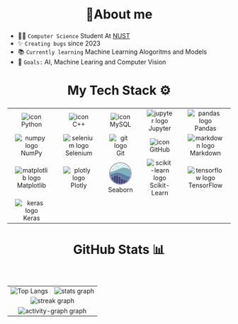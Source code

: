<h1 Hey 👋 I'am Ahmed</h1>

<h1 align="center">📝About me</h1>

###

- 👨‍🎓 `Computer Science` Student At <a href='https://nust.edu.pk/' > NUST </a>
- ✨ `Creating bugs` since 2023
- 📚 `Currently learning` Machine Learning Alogoritms and Models
- 🎯 `Goals:` AI, Machine Learing and Computer Vision

###

##

<h1 align="center">My Tech Stack ⚙</h1>

###

<div align="left">
</div>

###

<div align="center">
    <table width="900">
        <tr>
            <td align="center" width="150">
                <a href='https://python.org' style="text-decoration: none;">
                    <img src="https://techstack-generator.vercel.app/python-icon.svg" alt="icon" height="50" style="margin: 0 10px;" />
                    <br>Python
                </a>
            </td>
            <td align="center" width="150">
                <a href='https://cplusplus.com/' style="text-decoration: none;">
                    <img src="https://techstack-generator.vercel.app/cpp-icon.svg" alt="icon" height="50" style="margin: 0 10px;" />
                    <br>C++
                </a>
            </td>
            <td align="center" width="150">
                <a href='https://mysql.com/' style="text-decoration: none;">
                    <img src="https://techstack-generator.vercel.app/mysql-icon.svg" alt="icon" height="50" style="margin: 0 10px;" />
                    <br>MySQL
                </a>
            </td>
            <td align="center" width="150">
                <a href='https://jupyter.org/' style="text-decoration: none;">
                    <img src="https://cdn.jsdelivr.net/gh/devicons/devicon/icons/jupyter/jupyter-original.svg" height="50" alt="jupyter logo" style="margin: 0 10px;" />
                    <br>Jupyter
                </a>
            </td>
            <td align="center" width="150">
                <a href='https://pandas.pydata.org/' style="text-decoration: none;">
                    <img src="https://cdn.jsdelivr.net/gh/devicons/devicon/icons/pandas/pandas-original.svg" height="50" alt="pandas logo" style="margin: 0 10px;" />
                    <br>Pandas
                </a>
            </td>
        </tr>
        <tr>
            <td align="center" width="150">
                <a href='https://numpy.org' style="text-decoration: none;">
                    <img src="https://cdn.jsdelivr.net/gh/devicons/devicon/icons/numpy/numpy-original.svg" height="50" alt="numpy logo" style="margin: 0 10px;" />
                    <br>NumPy
                </a>
            </td>
            <td align="center" width="150">
                <a href='https://www.selenium.dev/' style="text-decoration: none;">
                    <img src="https://cdn.simpleicons.org/selenium/43B02A" height="50" alt="selenium logo" style="margin: 0 10px;" />
                    <br>Selenium
                </a>
            </td>
            <td align="center" width="150">
                <a href='https://git-scm.com/' style="text-decoration: none;">
                    <img src="https://cdn.simpleicons.org/git/F05032" height="50" alt="git logo" style="margin: 0 10px;" />
                    <br>Git
                </a>
            </td>
            <td align="center" width="150">
                <a href='https://github.com/ahmedyar7' style="text-decoration: none;">
                    <img src="https://techstack-generator.vercel.app/github-icon.svg" alt="icon" height="50" style="margin: 0 10px;" />
                    <br>GitHub
                </a>
            </td>
            <td align="center" width="150">
                <a href='https://www.markdownguide.org/' style="text-decoration: none;">
                    <img src="https://skillicons.dev/icons?i=md" height="50" alt="markdown logo" style="margin: 0 10px;" />
                    <br>Markdown
                </a>
            </td>
        </tr>
        <tr>
            <td align="center" width="150">
                <a href='https://matplotlib.org/stable/' style="text-decoration: none;">
                    <img src="https://cdn.jsdelivr.net/gh/devicons/devicon/icons/matplotlib/matplotlib-original.svg" height="50" alt="matplotlib logo" style="margin: 0 10px;" />
                    <br>Matplotlib
                </a>
            </td>
            <td align="center" width="150">
                <a href='https://plotly.com' style="text-decoration: none;">
                    <img src="https://cdn.jsdelivr.net/gh/devicons/devicon/icons/plotly/plotly-original.svg" height="50" alt="plotly logo" style="margin: 0 10px;" />
                    <br>Plotly
                </a>
            </td>
            <td align="center" width="150">
                <a href='https://seaborn.pydata.org/' style="text-decoration: none;">
                    <img src="img/seaborn.png" height="50" alt="seaborn logo" style="margin: 0 10px;" />
                    <br>Seaborn
                </a>
            </td>
            <td align="center" width="150">
                <a href='https://scikit-learn.org/1.5/index.html' style="text-decoration: none;">
                    <img src="https://cdn.jsdelivr.net/gh/devicons/devicon/icons/scikitlearn/scikitlearn-original.svg" height="50" alt="scikit-learn logo" style="margin: 0 10px;" />
                    <br>Scikit-Learn
                </a>
            </td>
            <td align="center" width="150">
                <a href='https://www.tensorflow.org/' style="text-decoration: none;">
                    <img src="https://cdn.jsdelivr.net/gh/devicons/devicon/icons/tensorflow/tensorflow-original.svg" height="50" alt="tensorflow logo" style="margin: 0 10px;" />
                    <br>TensorFlow
                </a>
            </td>
        </tr>
        <tr>
            <td align="center" width="150">
                <a href='https://keras.io/' style="text-decoration: none;">
                    <img src="https://cdn.jsdelivr.net/gh/devicons/devicon/icons/keras/keras-original.svg" height="50" alt="keras logo" style="margin: 0 10px;" />
                    <br>Keras
                </a>
            </td>
        </tr>
    </table>
</div>

###

##

<h1 align="center">GitHub Stats 📊</h1>

###

###

<div align="left">
</div>

###

###

<br clear="both">

<div align="center">
    <table>
        <tr>
            <td align="center">
                <a href="https://github.com/ahmedyar7" style="text-decoration: none;">
                    <img src="https://github-readme-stats.vercel.app/api/top-langs/?username=ahmedyar7&hide_border=true&layout=donut&theme=github_dark" alt="Top Langs" style="border: none; outline: none;">
                </a>
            </td>
            <td align="center">
                <a href="https://github.com/ahmedyar7" style="text-decoration: none;">
                    <img src="https://github-readme-stats.vercel.app/api?username=ahmedyar7&hide_title=true&hide_rank=false&rank_icon=github&show_icons=true&include_all_commits=true&count_private=true&disable_animations=false&theme=github_dark&locale=en&hide_border=true&order=1" height="150" alt="stats graph" />
                </a>
            </td>
        </tr>
        <tr>
            <td colspan="2" align="center">
                <a href="https://github.com/ahmedyar7" style="text-decoration: none;">
                    <img src="https://streak-stats.demolab.com?user=ahmedyar7&locale=en&mode=daily&theme=dark&hide_border=true&border_radius=5&order=3" height="220" alt="streak graph" />
                </a>
            </td>
        </tr>
        <tr>
            <td colspan="2" align="center">
                <a href="https://github.com/ahmedyar7" style="text-decoration: none;">
                    <img src="https://github-readme-activity-graph.vercel.app/graph?username=ahmedyar7&radius=16&theme=github-dark&area=true&order=5&hide_border=true&hide_title=false&point=cf1717" height="300" alt="activity-graph graph" />
                </a>
            </td>
        </tr>
    </table>
</div>

###

  </a>

</div>

###

</div>

###
